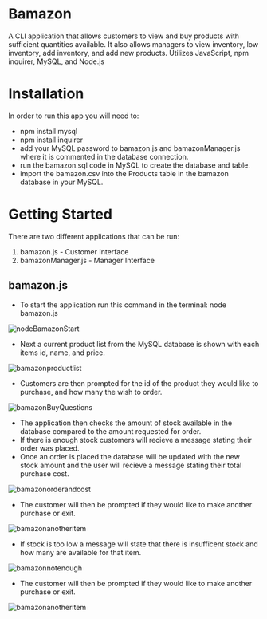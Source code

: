 # Bamazon
A CLI application that allows customers to view and buy products with sufficient quantities available. It also allows managers to view inventory, low inventory, add inventory, and add new products. Utilizes JavaScript, npm inquirer, MySQL, and Node.js

# Installation
In order to run this app you will need to:
* npm install mysql
* npm install inquirer
* add your MySQL password to bamazon.js and bamazonManager.js where it is commented in the database connection.
* run the bamazon.sql code in MySQL to create the database and table.
* import the bamazon.csv into the Products table in the bamazon database in your MySQL.

# Getting Started
There are two different applications that can be run:
1. bamazon.js - Customer Interface
2. bamazonManager.js - Manager Interface

## bamazon.js
* To start the application run this command in the terminal: node bamazon.js

![nodeBamazonStart](https://user-images.githubusercontent.com/46547100/57096884-4a83b680-6ce4-11e9-830b-9d5a22ed94e2.PNG)

* Next a current product list from the MySQL database is shown with each items id, name, and price.

![bamazonproductlist](https://user-images.githubusercontent.com/46547100/57097553-fd084900-6ce5-11e9-935c-bfc4510b0fba.PNG)

* Customers are then prompted for the id of the product they would like to purchase, and how many the wish to order.

![bamazonBuyQuestions](https://user-images.githubusercontent.com/46547100/57096885-4b1c4d00-6ce4-11e9-8c69-ea411c865906.PNG)

* The application then checks the amount of stock available in the database compared to the amount requested for order.
* If there is enough stock customers will recieve a message stating their order was placed.
* Once an order is placed the database will be updated with the new stock amount and the user will recieve a message stating their total purchase cost.

![bamazonorderandcost](https://user-images.githubusercontent.com/46547100/57097544-f7aafe80-6ce5-11e9-8873-dbf1922bc8e0.PNG)
* The customer will then be prompted if they would like to make another purchase or exit.

![bamazonanotheritem](https://user-images.githubusercontent.com/46547100/57097523-e9f57900-6ce5-11e9-8d84-5494dc926b22.PNG)

* If stock is too low a message will state that there is insufficent stock and how many are available for that item.

![bamazonnotenough](https://user-images.githubusercontent.com/46547100/57097771-96cff600-6ce6-11e9-9e63-c5bb7cafe45a.PNG)

* The customer will then be prompted if they would like to make another purchase or exit.

![bamazonanotheritem](https://user-images.githubusercontent.com/46547100/57097523-e9f57900-6ce5-11e9-8d84-5494dc926b22.PNG)

